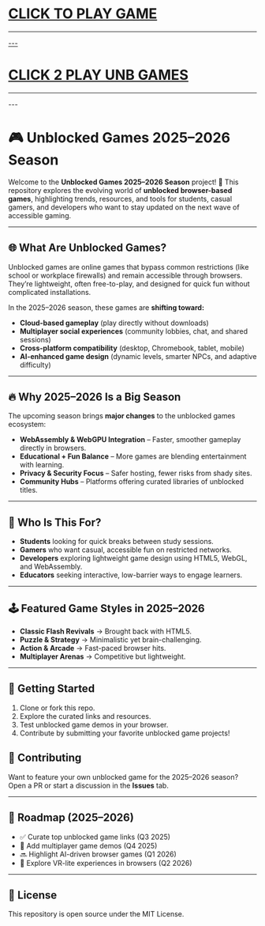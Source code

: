 
<h1><a href="https://lessonhub.guru">CLICK TO PLAY GAME</h1>
<HR>---
<H1><a href="https://k12guru.nl">CLICK 2 PLAY UNB GAMES</a></H1>
<HR>---

# 🎮 Unblocked Games 2025–2026 Season

Welcome to the **Unblocked Games 2025–2026 Season** project! 🚀
This repository explores the evolving world of **unblocked browser-based games**, highlighting trends, resources, and tools for students, casual gamers, and developers who want to stay updated on the next wave of accessible gaming.

---

## 🌐 What Are Unblocked Games?

Unblocked games are online games that bypass common restrictions (like school or workplace firewalls) and remain accessible through browsers. They’re lightweight, often free-to-play, and designed for quick fun without complicated installations.

In the 2025–2026 season, these games are **shifting toward:**

* **Cloud-based gameplay** (play directly without downloads)
* **Multiplayer social experiences** (community lobbies, chat, and shared sessions)
* **Cross-platform compatibility** (desktop, Chromebook, tablet, mobile)
* **AI-enhanced game design** (dynamic levels, smarter NPCs, and adaptive difficulty)

---

## 🔥 Why 2025–2026 Is a Big Season

The upcoming season brings **major changes** to the unblocked games ecosystem:

* **WebAssembly & WebGPU Integration** – Faster, smoother gameplay directly in browsers.
* **Educational + Fun Balance** – More games are blending entertainment with learning.
* **Privacy & Security Focus** – Safer hosting, fewer risks from shady sites.
* **Community Hubs** – Platforms offering curated libraries of unblocked titles.

---

## 🎯 Who Is This For?

* **Students** looking for quick breaks between study sessions.
* **Gamers** who want casual, accessible fun on restricted networks.
* **Developers** exploring lightweight game design using HTML5, WebGL, and WebAssembly.
* **Educators** seeking interactive, low-barrier ways to engage learners.

---

## 🕹️ Featured Game Styles in 2025–2026

* **Classic Flash Revivals** → Brought back with HTML5.
* **Puzzle & Strategy** → Minimalistic yet brain-challenging.
* **Action & Arcade** → Fast-paced browser hits.
* **Multiplayer Arenas** → Competitive but lightweight.

---

## 🚀 Getting Started

1. Clone or fork this repo.
2. Explore the curated links and resources.
3. Test unblocked game demos in your browser.
4. Contribute by submitting your favorite unblocked game projects!





## 🤝 Contributing

Want to feature your own unblocked game for the 2025–2026 season? Open a PR or start a discussion in the **Issues** tab.

---

## 📅 Roadmap (2025–2026)

* ✅ Curate top unblocked game links (Q3 2025)
* 🔄 Add multiplayer game demos (Q4 2025)
* 🔜 Highlight AI-driven browser games (Q1 2026)
* 🔮 Explore VR-lite experiences in browsers (Q2 2026)

---

## 📜 License

This repository is open source under the MIT License.




